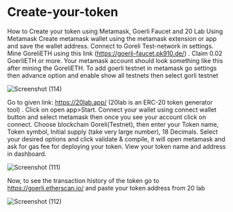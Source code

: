 # Create-your-token
How to Create your token using Metamask, Goerli Faucet and 20 Lab
Using Metamask
Create metamask wallet using the metamask extension or app and save the wallet address.
Connect to Goreli Test-network in settings.
Mine GoreliETH using this link (https://goerli-faucet.pk910.de/) .
Claim 0.02 GoerliETH or more.
Your metamask account should look something like this after mining the GoreliETH.
To add goerli testnet in metamask go settings then advance option and enable show all testnets then select gorli testnet

![Screenshot (114)](https://github.com/Shreyansh140904/Create-your-token/assets/120237502/6d987114-a79e-4167-8780-075f6a92b4b2)

Go to given link: https://20lab.app/ (20lab is an ERC-20 token generator tool) .
Click on open app>Start.
Connect your wallet using connect wallet button and select metamask then once you see your account click on connect.
Choose blockchain Goreli(Testnet), then enter your Token name, Token symbol, Initial supply (take very large number), 18 Decimals.
Select your desired options and click validate & compile, it will open metamask and ask for gas fee for deploying your token.
View your token name and address in dashboard. 

![Screenshot (111)](https://github.com/Shreyansh140904/Create-your-token/assets/120237502/788df9b3-8afe-4412-9ce7-f5d45fb140b4)

Now, to see the transaction history of the token go to https://goerli.etherscan.io/ and paste your token address from 20 lab

![Screenshot (112)](https://github.com/Shreyansh140904/Create-your-token/assets/120237502/1afe78fe-54de-407b-858f-f8575cd6d5bc)
